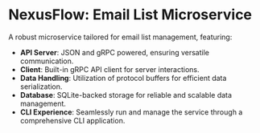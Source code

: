 # NexusFlow: Email List Microservice

A robust microservice tailored for email list management, featuring:

- **API Server**: JSON and gRPC powered, ensuring versatile communication.
- **Client**: Built-in gRPC API client for server interactions.
- **Data Handling**: Utilization of protocol buffers for efficient data serialization.
- **Database**: SQLite-backed storage for reliable and scalable data management.
- **CLI Experience**: Seamlessly run and manage the service through a comprehensive CLI application.
